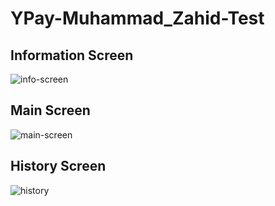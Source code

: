 # YPay-Muhammad_Zahid-Test

## Information Screen
![info-screen](https://github.com/1TSZACK/YPay-Muhammad_Zahid-Test/assets/95505665/ca8f02cb-2efb-4983-bebf-91597db16674)
## Main Screen
![main-screen](https://github.com/1TSZACK/YPay-Muhammad_Zahid-Test/assets/95505665/08a113d2-6967-4137-8a73-e343eef34486)
## History Screen
![history](https://github.com/1TSZACK/YPay-Muhammad_Zahid-Test/assets/95505665/39edcd92-7676-4826-8bb4-fb06cd63f317)
